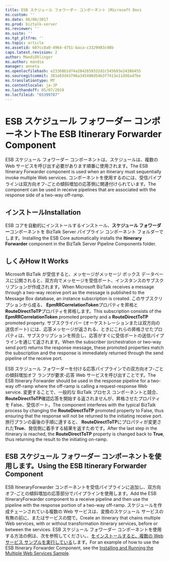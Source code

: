 ```yaml
---
title: ESB スケジュール フォワーダー コンポーネント |Microsoft Docs
ms.custom: ''
ms.date: 06/08/2017
ms.prod: biztalk-server
ms.reviewer: ''
ms.suite: ''
ms.tgt_pltfrm: ''
ms.topic: article
ms.assetid: 607cc8a0-4964-4751-baca-c3329983c98b
caps.latest.revision: 2
author: MandiOhlinger
ms.author: mandia
manager: anneta
ms.openlocfilehash: e23368b1d74a2842659332d2c545b93e24386455
ms.sourcegitcommit: 381e83d43796a345488d54b3f7413e11d56ad7be
ms.translationtype: MT
ms.contentlocale: ja-JP
ms.lasthandoff: 05/07/2019
ms.locfileid: "65399787"
---
```

# <a name="the-esb-itinerary-forwarder-component"></a><span data-ttu-id="36cee-102">ESB スケジュール フォワーダー コンポーネント</span><span class="sxs-lookup"><span data-stu-id="36cee-102">The ESB Itinerary Forwarder Component</span></span>
<span data-ttu-id="36cee-103">ESB スケジュール フォワーダー コンポーネントは、スケジュールは、複数の Web サービスを呼び出す必要があります順番に使用されます。</span><span class="sxs-lookup"><span data-stu-id="36cee-103">The ESB Itinerary Forwarder component is used when an itinerary must sequentially invoke multiple Web services.</span></span> <span data-ttu-id="36cee-104">コンポーネントを使用するのには、受信パイプラインは双方向オフ-ごとの傾斜増加の応答側に関連付けられています。</span><span class="sxs-lookup"><span data-stu-id="36cee-104">The component can be used in receive pipelines that are associated with the response side of a two-way off-ramp.</span></span>  
  
## <a name="installation"></a><span data-ttu-id="36cee-105">インストール</span><span class="sxs-lookup"><span data-stu-id="36cee-105">Installation</span></span>  
 <span data-ttu-id="36cee-106">ESB コアを自動的にインストールするインストール、**スケジュール フォワーダー**コンポーネントを BizTalk Server パイプライン コンポーネント フォルダーでします。</span><span class="sxs-lookup"><span data-stu-id="36cee-106">Installing the ESB Core automatically installs the **Itinerary Forwarder** component in the BizTalk Server Pipeline Components folder.</span></span>  
  
## <a name="how-it-works"></a><span data-ttu-id="36cee-107">しくみ</span><span class="sxs-lookup"><span data-stu-id="36cee-107">How It Works</span></span>  
 <span data-ttu-id="36cee-108">Microsoft BizTalk が受信すると、メッセージがメッセージ ボックス データベースに公開されると、双方向でメッセージを受信ポート、インスタンスのサブスクリプションが作成されます。</span><span class="sxs-lookup"><span data-stu-id="36cee-108">When Microsoft BizTalk receives a message through a two-way receive port as the message is published to the Message Box database, an instance subscription is created.</span></span> <span data-ttu-id="36cee-109">このサブスクリプションから成る、 **EpmRRCorrelationToken**プロパティを昇格と**RouteDirectToTP**プロパティを昇格します。</span><span class="sxs-lookup"><span data-stu-id="36cee-109">This subscription consists of the **EpmRRCorrelationToken** promoted property and a **RouteDirectToTP** promoted property.</span></span> <span data-ttu-id="36cee-110">サブスクライバー (オーケストレーションまたは双方向の送信ポート) には、応答メッセージが返される、ときにこれらの昇格させたプロパティは、サブスクリプションを照合し、応答がすぐに受信ポートの送信パイプラインを通じて返されます。</span><span class="sxs-lookup"><span data-stu-id="36cee-110">When the subscriber (orchestration or two-way send port) returns the response message, these promoted properties match the subscription and the response is immediately returned through the send pipeline of the receive port.</span></span>  
  
 <span data-ttu-id="36cee-111">ESB スケジュール フォワーダーを付ける応答パイプラインでの双方向オフ-ごとの傾斜増加オフ ランプが要求-応答 Web サービスを呼び出すことです。</span><span class="sxs-lookup"><span data-stu-id="36cee-111">The ESB Itinerary Forwarder should be used in the response pipeline for a two-way off-ramp where the off-ramp is calling a request-response Web service.</span></span> <span data-ttu-id="36cee-112">変更することで、一般的な BizTalk プロセス コンポーネントと競合、 **RouteDirectToTP**確認応答を開始する返されませんが、昇格させたプロパティを False、受信ポート。</span><span class="sxs-lookup"><span data-stu-id="36cee-112">The component interferes with the typical BizTalk process by changing the **RouteDirectToTP** promoted property to False, thus ensuring that the response will not be returned to the initiating receive port.</span></span> <span data-ttu-id="36cee-113">旅行プランの最後の手順に達すると、 **RouteDirectToTP**にプロパティが変更された**True**、発信側に着手する結果を返すためです。</span><span class="sxs-lookup"><span data-stu-id="36cee-113">After the last step in the itinerary is reached, the **RouteDirectToTP** property is changed back to **True**, thus returning the result to the initiating on-ramp.</span></span>  
  
## <a name="using-the-esb-itinerary-forwarder-component"></a><span data-ttu-id="36cee-114">ESB スケジュール フォワーダー コンポーネントを使用します。</span><span class="sxs-lookup"><span data-stu-id="36cee-114">Using the ESB Itinerary Forwarder Component</span></span>  
 <span data-ttu-id="36cee-115">ESB ItineraryForwarder コンポーネントを受信パイプラインに追加し、双方向オフ-ごとの傾斜増加の応答部分でパイプラインを使用します。</span><span class="sxs-lookup"><span data-stu-id="36cee-115">Add the ESB ItineraryForwarder component to a receive pipeline and then use the pipeline with the response portion of a two-way off-ramp.</span></span> <span data-ttu-id="36cee-116">スケジュールを作成チェーンされている複数の Web サービスは、変換のスケジュール サービスの有無の前に、またはサービスの間で。</span><span class="sxs-lookup"><span data-stu-id="36cee-116">Create an itinerary that chains multiple Web services, with or without transformation itinerary services, before or between the services.</span></span> <span data-ttu-id="36cee-117">ESB スケジュール フォワーダー コンポーネントを使用する方法の例は、次を参照してください。、[をインストールすると、複数の Web サービス サンプルを実行している](../esb-toolkit/installing-and-running-the-multiple-web-services-sample.md)します。</span><span class="sxs-lookup"><span data-stu-id="36cee-117">For an example of how to use the ESB Itinerary Forwarder Component, see the [Installing and Running the Multiple Web Services Sample](../esb-toolkit/installing-and-running-the-multiple-web-services-sample.md).</span></span>